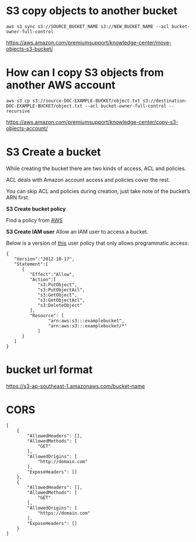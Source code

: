 # S3 copy objects to another bucket

`aws s3 sync s3://SOURCE_BUCKET_NAME s3://NEW_BUCKET_NAME --acl bucket-owner-full-control`

https://aws.amazon.com/premiumsupport/knowledge-center/move-objects-s3-bucket/

# How can I copy S3 objects from another AWS account

`aws s3 cp s3://source-DOC-EXAMPLE-BUCKET/object.txt s3://destination-DOC-EXAMPLE-BUCKET/object.txt --acl bucket-owner-full-control --recursive`

https://aws.amazon.com/premiumsupport/knowledge-center/copy-s3-objects-account/

# S3 Create a bucket
While creating the bucket there are two kinds of access, ACL and policies.

ACL deals with Amazon account access and policies cover the rest.

You can skip ACL and policies during creation, just take note of the bucket’s ARN first.

**S3 Create bucket policy**

Find a policy from [AWS](https://docs.aws.amazon.com/AmazonS3/latest/dev/example-bucket-policies.html)

**S3 Create IAM user**
Allow an IAM user to access a bucket.

Below is a version of [this](https://docs.aws.amazon.com/AmazonS3/latest/dev/example-policies-s3.html#iam-policy-ex0) user policy that only allows programmatic access:

```
{
   "Version":"2012-10-17",
   "Statement":[
      {
         "Effect":"Allow",
         "Action":[
            "s3:PutObject",
            "s3:PutObjectAcl",
            "s3:GetObject",
            "s3:GetObjectAcl",
            "s3:DeleteObject"
         ],
         "Resource": [
                "arn:aws:s3:::examplebucket",
                "arn:aws:s3:::examplebucket/*"
            ]
      }
   ]
}
```

# bucket url format

https://s3-ap-southeast-1.amazonaws.com/bucket-name

# CORS

```
[
    {
        "AllowedHeaders": [],
        "AllowedMethods": [
            "GET"
        ],
        "AllowedOrigins": [
            "http://domain.com"
        ],
        "ExposeHeaders": []
    },
    {
        "AllowedHeaders": [],
        "AllowedMethods": [
            "GET"
        ],
        "AllowedOrigins": [
            "https://domain.com"
        ],
        "ExposeHeaders": []
    }
]
```
